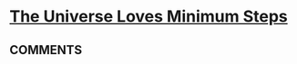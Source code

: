 # [The Universe Loves Minimum Steps](https://toph.co/p/the-universe-loves-minimum-steps)

## __COMMENTS__

> 


